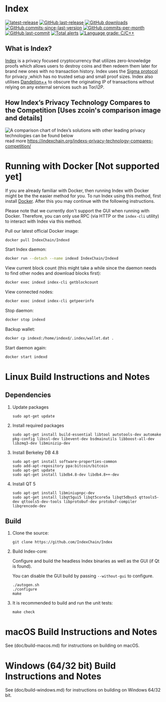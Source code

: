 Index
===============

[![latest-release](https://img.shields.io/github/release/IndexChain/Index)](https://github.com/IndexChain/Index/releases)
[![GitHub last-release](https://img.shields.io/github/release-date/IndexChain/Index)](https://github.com/IndexChain/Index/releases)
[![GitHub downloads](https://img.shields.io/github/downloads/IndexChain/Index/total)](https://github.com/IndexChain/Index/releases)
[![GitHub commits-since-last-version](https://img.shields.io/github/commits-since/IndexChain/Index/latest/master)](https://github.com/IndexChain/Index/graphs/commit-activity)
[![GitHub commits-per-month](https://img.shields.io/github/commit-activity/m/IndexChain/Index)](https://github.com/IndexChain/Index/graphs/code-frequency)
[![GitHub last-commit](https://img.shields.io/github/last-commit/IndexChain/Index)](https://github.com/IndexChain/Index/commits/master)
[![Total alerts](https://img.shields.io/lgtm/alerts/g/IndexChain/Index.svg?logo=lgtm&logoWidth=18)](https://lgtm.com/projects/g/IndexChain/Index/alerts/)
[![Language grade: C/C++](https://img.shields.io/lgtm/grade/cpp/g/IndexChain/Index.svg?logo=lgtm&logoWidth=18)](https://lgtm.com/projects/g/IndexChain/Index/context:cpp)

What is Index?
--------------

[Index](https://indexchain.org) is a privacy focused cryptocurrency that utilizes zero-knowledge proofs which allows users to destroy coins and then redeem them later for brand new ones with no transaction history. Index uses the [Sigma protocol](https://indexchain.org/what-is-sigma-and-why-is-it-replacing-zerocoin-in-index/) for privacy ,which has no trusted setup and small proof sizes. Index also utilises [Dandelion++](https://arxiv.org/abs/1805.11060) to obscure the originating IP of transactions without relying on any external services such as Tor/i2P.


How Index’s Privacy Technology Compares to the Competition [Uses zcoin's comparison image and details]
--------------
![A comparison chart of Index’s solutions with other leading privacy technologies can be found below](https://zcoin.io/wp-content/uploads/2019/04/zcoin_table_coloured5-01.png) 
read more https://indexchain.org/indexs-privacy-technology-compares-competition/

Running with Docker [Not supported yet]
===================

If you are already familiar with Docker, then running Index with Docker might be the the easier method for you. To run Index using this method, first install [Docker](https://store.docker.com/search?type=edition&offering=community). After this you may
continue with the following instructions.

Please note that we currently don't support the GUI when running with Docker. Therefore, you can only use RPC (via HTTP or the `index-cli` utility) to interact with Index via this method.

Pull our latest official Docker image:

```sh
docker pull IndexChain/Indexd
```

Start Index daemon:

```sh
docker run --detach --name indexd IndexChain/Indexd
```

View current block count (this might take a while since the daemon needs to find other nodes and download blocks first):

```sh
docker exec indexd index-cli getblockcount
```

View connected nodes:

```sh
docker exec indexd index-cli getpeerinfo
```

Stop daemon:

```sh
docker stop indexd
```

Backup wallet:

```sh
docker cp indexd:/home/indexd/.index/wallet.dat .
```

Start daemon again:

```sh
docker start indexd
```

Linux Build Instructions and Notes
==================================

Dependencies
----------------------
1.  Update packages

        sudo apt-get update

2.  Install required packages

        sudo apt-get install build-essential libtool autotools-dev automake pkg-config libssl-dev libevent-dev bsdmainutils libboost-all-dev libzmq3-dev libminizip-dev

3.  Install Berkeley DB 4.8

        sudo apt-get install software-properties-common
        sudo add-apt-repository ppa:bitcoin/bitcoin
        sudo apt-get update
        sudo apt-get install libdb4.8-dev libdb4.8++-dev

4.  Install QT 5

        sudo apt-get install libminiupnpc-dev
        sudo apt-get install libqt5gui5 libqt5core5a libqt5dbus5 qttools5-dev qttools5-dev-tools libprotobuf-dev protobuf-compiler libqrencode-dev

Build
----------------------
1.  Clone the source:

        git clone https://github.com/IndexChain/Index

2.  Build Index-core:

    Configure and build the headless Index binaries as well as the GUI (if Qt is found).

    You can disable the GUI build by passing `--without-gui` to configure.
        
        ./autogen.sh
        ./configure
        make

3.  It is recommended to build and run the unit tests:

        make check


macOS Build Instructions and Notes
=====================================
See (doc/build-macos.md) for instructions on building on macOS.



Windows (64/32 bit) Build Instructions and Notes
=====================================
See (doc/build-windows.md) for instructions on building on Windows 64/32 bit.
